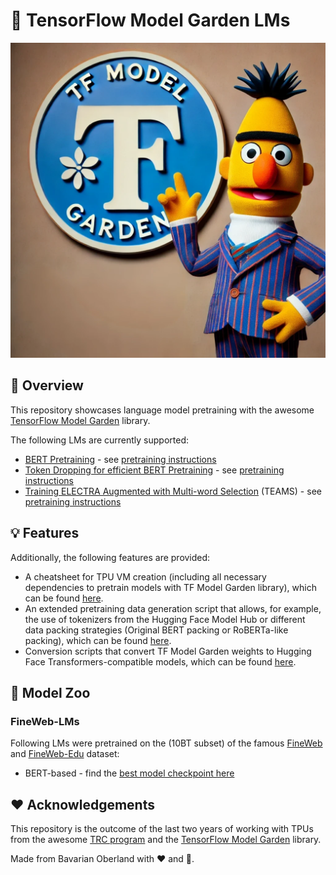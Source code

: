 # 🏡 TensorFlow Model Garden LMs

<p align="center">
  <picture>
    <img alt="BERT with TensorFlow Model Garden" src="https://github.com/stefan-it/model-garden-lms/raw/main/bert_tf_model_garden.png" style="max-width: 100%;">
  </picture>
  <br/>
</p>

## 🔎 Overview

This repository showcases language model pretraining with the awesome [TensorFlow Model Garden](https://github.com/tensorflow/models) library.

The following LMs are currently supported:

* [BERT Pretraining](https://aclanthology.org/N19-1423/) - see [pretraining instructions](bert/README.md)
* [Token Dropping for efficient BERT Pretraining](https://aclanthology.org/2022.acl-long.262/) - see [pretraining instructions](token-dropping-bert/README.md)
* [Training ELECTRA Augmented with Multi-word Selection](https://aclanthology.org/2021.findings-acl.219/) (TEAMS) - see [pretraining instructions](teams/README.md)


## 💡 Features

Additionally, the following features are provided:

* A cheatsheet for TPU VM creation (including all necessary dependencies to pretrain models with TF Model Garden library), which can be found [here](cheatsheet/README.md).
* An extended pretraining data generation script that allows, for example, the use of tokenizers from the Hugging Face Model Hub or different data packing strategies (Original BERT packing or RoBERTa-like packing), which can be found [here](utils/README.md).
* Conversion scripts that convert TF Model Garden weights to Hugging Face Transformers-compatible models, which can be found [here](conversion/README.md).

## 🏡 Model Zoo

### FineWeb-LMs

Following LMs were pretrained on the (10BT subset) of the famous [FineWeb](https://huggingface.co/datasets/HuggingFaceFW/fineweb) and [FineWeb-Edu](https://huggingface.co/datasets/HuggingFaceFW/fineweb-edu) dataset:

* BERT-based - find the [best model checkpoint here](https://huggingface.co/model-garden-lms/bert-base-finewebs-951k)

## ❤️ Acknowledgements

This repository is the outcome of the last two years of working with TPUs from the awesome [TRC program](https://sites.research.google/trc/about/) and the [TensorFlow Model Garden](https://github.com/tensorflow/models) library.

Made from Bavarian Oberland with ❤️ and 🥨.
